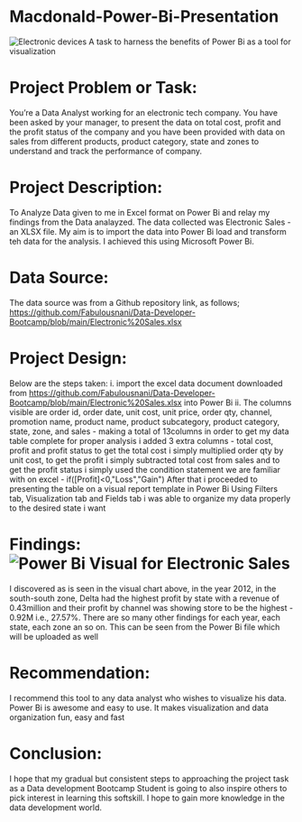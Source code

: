 # Macdonald-Power-Bi-Presentation
![Electronic devices](https://user-images.githubusercontent.com/110080287/183368578-2ac7c47d-7ffc-4999-9e90-eb045fd16f6f.jpg)
A task to harness the benefits of Power Bi as a tool for visualization
# Project Problem or Task:
You’re a Data Analyst working for an electronic tech company. You have been asked by your manager, to present the data on total cost, profit and the profit status of the company and you have been provided with data on sales from different products, product category, state and zones to understand and track the performance of company.
# Project Description:
To Analyze Data given to me in Excel format on Power Bi and relay my findings from the Data analayzed. The data collected was Electronic Sales - an XLSX file. My aim is to import the data into Power Bi load and transform teh data for the analysis. I achieved this using Microsoft Power Bi.
# Data Source:
The data source was from a Github repository link, as follows; https://github.com/Fabulousnani/Data-Developer-Bootcamp/blob/main/Electronic%20Sales.xlsx
# Project Design:
Below are the steps taken:
i. import the excel data document downloaded from https://github.com/Fabulousnani/Data-Developer-Bootcamp/blob/main/Electronic%20Sales.xlsx into Power Bi
ii. The columns visible are order id, order date, unit cost, unit price, order qty, channel, promotion name, product name, product subcategory, product category, state, zone, and sales - making a total of 13columns
in order to get my data table complete for proper analysis i added 3 extra columns - total cost, profit and profit status
to get the total cost i simply multiplied order qty by unit cost, to get the profit i simply subtracted total cost from sales and to get the profit status i simply used the condition statement we are familiar with on excel - if([Profit]<0,"Loss","Gain")
After that i proceeded to presenting the table on a visual report template in Power Bi
Using Filters tab, Visualization tab and Fields tab i was able to organize my data properly to the desired state i want
# Findings:![Power Bi Visual for Electronic Sales](https://user-images.githubusercontent.com/110080287/183376390-d10d511d-b15f-4206-b853-a3c2a2a4d074.png)
I discovered as is seen in the visual chart above, in the year 2012, in the south-south zone, Delta had the highest profit by state with a revenue of 0.43million and their profit by channel was showing store to be the highest - 0.92M i.e., 27.57%. There are so many other findings for each year, each state, each zone an so on. This can be seen from the Power Bi file which will be uploaded as well
# Recommendation:
I recommend this tool to any data analyst who wishes to visualize his data. Power Bi is awesome and easy to use. It makes visualization and data organization fun, easy and fast
# Conclusion:
I hope that my gradual but consistent steps to approaching the project task as a Data development Bootcamp Student is going to also inspire others to pick interest in learning this softskill. I hope to gain more knowledge in the data development world.

